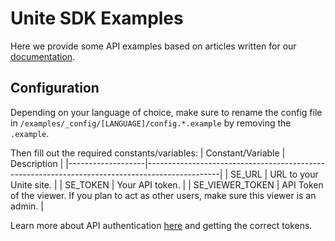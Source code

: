# Unite SDK Examples

Here we provide some API examples based on articles written for our [documentation](https://www.socialengine.com/support/article/74711060/unite-development-getting-started).

## Configuration

Depending on your language of choice, make sure to rename the config file in `/examples/_config/[LANGUAGE]/config.*.example` by removing the `.example`.

Then fill out the required constants/variables:
| Constant/Variable | Description                                                                                    |
|-------------------|------------------------------------------------------------------------------------------------|
| SE_URL            | URL to your Unite site.                                                                        |
| SE_TOKEN          | Your API token.                                                                                |
| SE_VIEWER_TOKEN   | API Token of the viewer. If you plan to act as other users, make sure this viewer is an admin. |

Learn more about API authentication [here](https://developers.socialengine.com/?version=latest#authentication) and getting the correct tokens.
